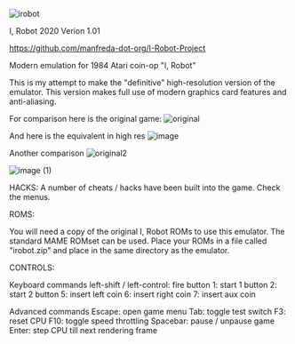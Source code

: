 ![irobot](https://user-images.githubusercontent.com/64547232/82836070-d5a59080-9e93-11ea-99b8-5d6c96c7680a.png)

I, Robot 2020
Verion 1.01

https://github.com/manfreda-dot-org/I-Robot-Project

Modern emulation for 1984 Atari coin-op "I, Robot"

This is my attempt to make the "definitive" high-resolution version of the
emulator.  This version makes full use of modern graphics card features and
anti-aliasing.

For comparison here is the original game:
![original](https://user-images.githubusercontent.com/64547232/82910905-34711580-9f39-11ea-95c3-d8452f62ce57.png)

And here is the equivalent in high res
![image](https://user-images.githubusercontent.com/64547232/82911580-10620400-9f3a-11ea-8b2f-b85790882d3e.png)

Another comparison
![original2](https://user-images.githubusercontent.com/64547232/82914362-6b492a80-9f3d-11ea-95b3-f9c68bde6dcb.png)

![image (1)](https://user-images.githubusercontent.com/64547232/82911896-6c2c8d00-9f3a-11ea-9353-c81b0ce3864a.png)


HACKS:
A number of cheats / hacks have been built into the game.  Check the menus.


ROMS:

You will need a copy of the original I, Robot ROMs to use this emulator. The
standard MAME ROMset can be used.  Place your ROMs in a file called
"irobot.zip" and place in the same directory as the emulator.

CONTROLS:

Keyboard commands
left-shift / left-control: fire button
1: start 1 button
2: start 2 button
5: insert left coin
6: insert right coin
7: insert aux coin

Advanced commands
Escape: open game menu
Tab: toggle test switch
F3: reset CPU
F10: toggle speed throttling
Spacebar: pause / unpause game
Enter: step CPU till next rendering frame
